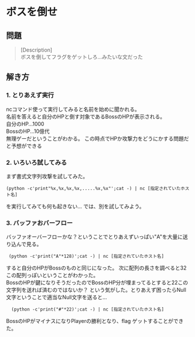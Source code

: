 # ボスを倒せ

## 問題
  >[Description]   
  ボスを倒してフラグをゲットしろ…みたいな文だった
  
  
## 解き方
### 1. とりあえず実行
  ncコマンド使って実行してみると名前を始めに聞かれる。   
  名前を答えると自分のHPと倒す対象であるBossのHPが表示される。    
  自分のHP...1000    
  BossのHP...10億代      
  無理ゲーだということがわかる。
  この時点でHPか攻撃力をどうにかする問題だと予想ができる
  
  
### 2. いろいろ試してみる
  まず書式文字列攻撃を試してみた。    
  
  
    (python -c'print"%x,%x,%x,%x,.....%x,%x"';cat -) | nc [指定されていたホスト名]
 
 
 を実行してみても何も起きない...
 では、別を試してみよう。  
### 3. バッファおバーフロー
 バッファオーバーフローかな？ということでとりあえずいっぱい"A"を大量に送り込んで見る。
 
     (python -c'print("A"*128)';cat -) | nc [指定されていたホスト名]
 
 すると自分のHPがBossのものと同じになった。
 次に配列の長さを調べると32この配列っぽいということがわかった。     
 BossのHPが鍵になりそうだったのでBossのHP分が埋まってるとすると22この文字列を送れば済むのではないか？
 という気がした。とりあえず困ったらNull文字ということで適当なNull文字を送ると...
 
      (python -c'print("#"*22)';cat -) | nc [指定されていたホスト名]
      
 BossのHPがマイナスになりPlayerの勝利となり、flag ゲットすることができた。
